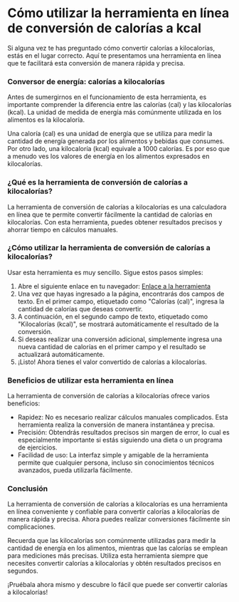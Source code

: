 Cómo utilizar la herramienta en línea de conversión de calorías a kcal
======================================================================

Si alguna vez te has preguntado cómo convertir calorías a kilocalorías, estás en el lugar correcto. Aquí te presentamos una herramienta en línea que te facilitará esta conversión de manera rápida y precisa.

### Conversor de energía: calorías a kilocalorías

Antes de sumergirnos en el funcionamiento de esta herramienta, es importante comprender la diferencia entre las calorías (cal) y las kilocalorías (kcal). La unidad de medida de energía más comúnmente utilizada en los alimentos es la kilocaloría.

Una caloría (cal) es una unidad de energía que se utiliza para medir la cantidad de energía generada por los alimentos y bebidas que consumes. Por otro lado, una kilocaloría (kcal) equivale a 1000 calorías. Es por eso que a menudo ves los valores de energía en los alimentos expresados en kilocalorías.

### ¿Qué es la herramienta de conversión de calorías a kilocalorías?

La herramienta de conversión de calorías a kilocalorías es una calculadora en línea que te permite convertir fácilmente la cantidad de calorías en kilocalorías. Con esta herramienta, puedes obtener resultados precisos y ahorrar tiempo en cálculos manuales.

### ¿Cómo utilizar la herramienta de conversión de calorías a kilocalorías?

Usar esta herramienta es muy sencillo. Sigue estos pasos simples:

1. Abre el siguiente enlace en tu navegador: [Enlace a la herramienta](https://www.onlinecalculatorsfree.com/es/convert/calories-to-kilocalories.html)
2. Una vez que hayas ingresado a la página, encontrarás dos campos de texto. En el primer campo, etiquetado como "Calorías (cal)", ingresa la cantidad de calorías que deseas convertir.
3. A continuación, en el segundo campo de texto, etiquetado como "Kilocalorías (kcal)", se mostrará automáticamente el resultado de la conversión.
4. Si deseas realizar una conversión adicional, simplemente ingresa una nueva cantidad de calorías en el primer campo y el resultado se actualizará automáticamente.
5. ¡Listo! Ahora tienes el valor convertido de calorías a kilocalorías.

### Beneficios de utilizar esta herramienta en línea

La herramienta de conversión de calorías a kilocalorías ofrece varios beneficios:

- Rapidez: No es necesario realizar cálculos manuales complicados. Esta herramienta realiza la conversión de manera instantánea y precisa.
- Precisión: Obtendrás resultados precisos sin margen de error, lo cual es especialmente importante si estás siguiendo una dieta o un programa de ejercicios.
- Facilidad de uso: La interfaz simple y amigable de la herramienta permite que cualquier persona, incluso sin conocimientos técnicos avanzados, pueda utilizarla fácilmente.

### Conclusión

La herramienta de conversión de calorías a kilocalorías es una herramienta en línea conveniente y confiable para convertir calorías a kilocalorías de manera rápida y precisa. Ahora puedes realizar conversiones fácilmente sin complicaciones.

Recuerda que las kilocalorías son comúnmente utilizadas para medir la cantidad de energía en los alimentos, mientras que las calorías se emplean para mediciones más precisas. Utiliza esta herramienta siempre que necesites convertir calorías a kilocalorías y obtén resultados precisos en segundos.

¡Pruébala ahora mismo y descubre lo fácil que puede ser convertir calorías a kilocalorías!